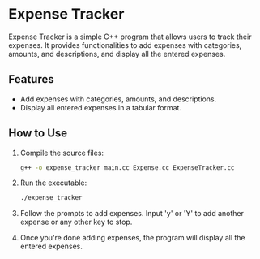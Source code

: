 # Expense Tracker

Expense Tracker is a simple C++ program that allows users to track their expenses. It provides functionalities to add expenses with categories, amounts, and descriptions, and display all the entered expenses.

## Features

- Add expenses with categories, amounts, and descriptions.
- Display all entered expenses in a tabular format.

## How to Use

1. Compile the source files:
    ```bash
    g++ -o expense_tracker main.cc Expense.cc ExpenseTracker.cc
    ```

2. Run the executable:
    ```bash
    ./expense_tracker
    ```

3. Follow the prompts to add expenses. Input 'y' or 'Y' to add another expense or any other key to stop.

4. Once you're done adding expenses, the program will display all the entered expenses.

